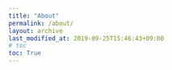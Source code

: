 ```yaml
---
title: "About"
permalink: /about/
layout: archive
last_modified_at: 2019-09-25T15:46:43+09:00
# toc
toc: True
---
```

